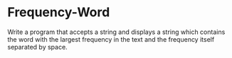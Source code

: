 # Frequency-Word
Write a program that accepts a string and displays a string which contains the word with the largest frequency in the text and the frequency itself separated by space.
